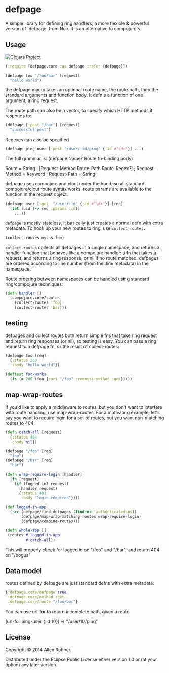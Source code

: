 # defpage

A simple library for defining ring handlers, a more flexible & powerful version of 'defpage' from Noir. It is an alternative to compojure's

## Usage

[![Clojars Project](http://clojars.org/defpage/latest-version.svg)](http://clojars.org/defpage)

```clojure
(:require [defpage.core :as defpage :refer (defpage)])

(defpage foo "/foo/bar" [request]
  "hello world")

```

the defpage macro takes an optional route name, the route path, then the standard arguments and function body. It defn's a function of one argument, a ring request.

The route path can also be a vector, to specify which HTTP methods it responds to:

```clojure
(defpage [:post "/bar"] [request]
  "successful post")
```

Regexes can also be specified

```clojure
(defpage ping-user [:post "/user/:id/ping" {:id #"\d+"}] ...)
```

The full grammar is:
(defpage Name? Route fn-binding body)

Route = String | [Request-Method Route-Path Route-Regex?] ;
Request-Method = Keyword ;
Request-Path = String ;

defpage uses compojure and clout under the hood, so all standard compojure/clout route syntax works. route params are available to the function in the request object.

```clojure
(defpage user [:get  "/user/:id" {:id #"\d+"}] [req]
  (let [uid (-> req :params :id)]
    ...))
```

`defpage` is mostly stateless, it basically just creates a normal defn with extra metadata. To hook up your new routes to ring, use `collect-routes:`

```clojure
(collect-routes my-ns.foo)
```
`collect-routes` collects all defpages in a single namespace, and returns a handler function that behaves like a compojure handler: a fn that takes a request, and returns a ring response, or nil if no route matched. defpages are ordered according to line number (from the :line metadata) in the namespace.

Route ordering between namespaces can be handled using standard ring/compojure techniques:

```clojure
(defn handler []
  (compojure.core/routes
    (collect-routes 'foo)
    (collect-routes 'bar)))
```

## testing
defpages and collect routes both return simple fns that take ring request and return ring responses (or nil), so testing is easy. You can pass a ring request to a defpage fn, or the result of collect-routes:

```clojure
(defpage foo [req]
  {:status 200
   :body "hello world"})

(deftest foo-works
  (is (= 200 (foo {:uri "/foo" :request-method :get}))))
```

## map-wrap-routes
If you'd like to apply a middleware to routes, but you don't want to interfere with route handling, use map-wrap-routes. For a motivating example, let's say you want to require login for a set of routes, but you want non-matching routes to 404:

```clojure
(defn catch-all [request]
  {:status 404
   :body nil})

(defpage "/foo" [req]
  "foo")
(defpage "/bar" [req]
  "bar")

(defn wrap-require-login [handler]
  (fn [request]
    (if (logged-in? request)
      (handler request)
      {:status 403
       :body "login required"})))

(def logged-in-app
  (->> (defpage/find-defpages (find-ns 'authenticated.ns))
       (defpage/map-wrap-matching-routes wrap-require-login)
       (defpage/combine-routes)))

(defn whole-app []
 (routes #'logged-in-app
         #'catch-all))
```

This will properly check for logged in on "/foo" and "/bar", and return 404 on "/bogus"

## Data model
routes defined by defpage are just standard defns with extra metadata:

```clojure
{:defpage.core/defpage true
 :defpage.core/method :get
 :defpage.core/route "/foo/bar"}
```

You can use url-for to return a complete path, given a route

(url-for ping-user {:id 10})
=> "/user/10/ping"


## License

Copyright © 2014 Allen Rohner.

Distributed under the Eclipse Public License either version 1.0 or (at
your option) any later version.
